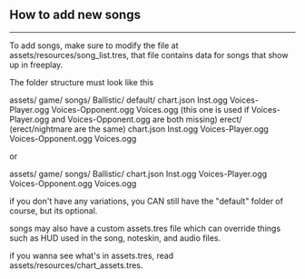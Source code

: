## How to add new songs

---

To add songs, make sure to modify the file at assets/resources/song_list.tres, that file contains data for songs that show up in freeplay.

The folder structure must look like this

assets/
    game/
        songs/
            Ballistic/
                default/
                    chart.json
                    Inst.ogg
                    Voices-Player.ogg
                    Voices-Opponent.ogg
                    Voices.ogg (this one is used if Voices-Player.ogg and Voices-Opponent.ogg are both missing)
                erect/ (erect/nightmare are the same)
                    chart.json
                    Inst.ogg
                    Voices-Player.ogg
                    Voices-Opponent.ogg
                    Voices.ogg

or

assets/
    game/
        songs/
            Ballistic/
                chart.json
                Inst.ogg
                Voices-Player.ogg
                Voices-Opponent.ogg
                Voices.ogg

if you don't have any variations, you CAN still have the "default" folder of course, but its optional.

songs may also have a custom assets.tres file which can override things such as HUD used in the song, noteskin, and audio files.

if you wanna see what's in assets.tres, read assets/resources/chart_assets.tres.